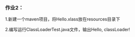 ### 作业2：

1.新建一个maven项目，将Hello.xlass放在resources目录下

2.编写运行ClassLoaderTest.java文件，输出Hello, classLoader!

